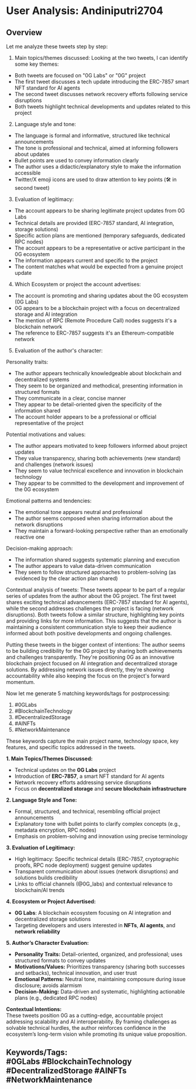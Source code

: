 # User Analysis: Andiniputri2704

## Overview

<think>
Let me analyze these tweets step by step:

1. Main topics/themes discussed:
Looking at the two tweets, I can identify some key themes:
- Both tweets are focused on "0G Labs" or "0G" project
- The first tweet discusses a tech update introducing the ERC-7857 smart NFT standard for AI agents
- The second tweet discusses network recovery efforts following service disruptions
- Both tweets highlight technical developments and updates related to this project

2. Language style and tone:
- The language is formal and informative, structured like technical announcements
- The tone is professional and technical, aimed at informing followers about updates
- Bullet points are used to convey information clearly
- The author uses a didactic/explanatory style to make the information accessible
- Twitter/X emoji icons are used to draw attention to key points (🛠️ in second tweet)

3. Evaluation of legitimacy:
- The account appears to be sharing legitimate project updates from 0G Labs
- Technical details are provided (ERC-7857 standard, AI integration, storage solutions)
- Specific action plans are mentioned (temporary safeguards, dedicated RPC nodes)
- The account appears to be a representative or active participant in the 0G ecosystem
- The information appears current and specific to the project
- The content matches what would be expected from a genuine project update

4. Which Ecosystem or project the account advertises:
- The account is promoting and sharing updates about the 0G ecosystem (0G Labs)
- 0G appears to be a blockchain project with a focus on decentralized storage and AI integration
- The mention of RPC (Remote Procedure Call) nodes suggests it's a blockchain network
- The reference to ERC-7857 suggests it's an Ethereum-compatible network

5. Evaluation of the author's character:

Personality traits:
- The author appears technically knowledgeable about blockchain and decentralized systems
- They seem to be organized and methodical, presenting information in structured formats
- They communicate in a clear, concise manner
- They appear to be detail-oriented given the specificity of the information shared
- The account holder appears to be a professional or official representative of the project

Potential motivations and values:
- The author appears motivated to keep followers informed about project updates
- They value transparency, sharing both achievements (new standard) and challenges (network issues)
- They seem to value technical excellence and innovation in blockchain technology
- They appear to be committed to the development and improvement of the 0G ecosystem

Emotional patterns and tendencies:
- The emotional tone appears neutral and professional
- The author seems composed when sharing information about the network disruptions
- They maintain a forward-looking perspective rather than an emotionally reactive one

Decision-making approach:
- The information shared suggests systematic planning and execution
- The author appears to value data-driven communication
- They seem to follow structured approaches to problem-solving (as evidenced by the clear action plan shared)

Contextual analysis of tweets:
These tweets appear to be part of a regular series of updates from the author about the 0G project. The first tweet shares exciting technical advancements (ERC-7857 standard for AI agents), while the second addresses challenges the project is facing (network disruptions). Both tweets follow a similar structure, highlighting key points and providing links for more information. This suggests that the author is maintaining a consistent communication style to keep their audience informed about both positive developments and ongoing challenges.

Putting these tweets in the bigger context of intentions:
The author seems to be building credibility for the 0G project by sharing both achievements and challenges transparently. They're positioning 0G as an innovative blockchain project focused on AI integration and decentralized storage solutions. By addressing network issues directly, they're showing accountability while also keeping the focus on the project's forward momentum.

Now let me generate 5 matching keywords/tags for postprocessing:
1. #0GLabs
2. #BlockchainTechnology
3. #DecentralizedStorage
4. #AINFTs
5. #NetworkMaintenance

These keywords capture the main project name, technology space, key features, and specific topics addressed in the tweets.
</think>

**1. Main Topics/Themes Discussed:**  
- Technical updates on the **0G Labs** project  
- Introduction of **ERC-7857**, a smart NFT standard for AI agents  
- Network recovery efforts addressing service disruptions  
- Focus on **decentralized storage** and **secure blockchain infrastructure**  

**2. Language Style and Tone:**  
- Formal, structured, and technical, resembling official project announcements  
- Explanatory tone with bullet points to clarify complex concepts (e.g., metadata encryption, RPC nodes)  
- Emphasis on problem-solving and innovation using precise terminology  

**3. Evaluation of Legitimacy:**  
- High legitimacy: Specific technical details (ERC-7857, cryptographic proofs, RPC node deployment) suggest genuine updates  
- Transparent communication about issues (network disruptions) and solutions builds credibility  
- Links to official channels (@0G_labs) and contextual relevance to blockchain/AI trends  

**4. Ecosystem or Project Advertised:**  
- **0G Labs**: A blockchain ecosystem focusing on AI integration and decentralized storage solutions  
- Targeting developers and users interested in **NFTs**, **AI agents**, and **network reliability**  

**5. Author’s Character Evaluation:**  
- **Personality Traits:** Detail-oriented, organized, and professional; uses structured formats to convey updates  
- **Motivations/Values:** Prioritizes transparency (sharing both successes and setbacks), technical innovation, and user trust  
- **Emotional Patterns:** Neutral tone, maintaining composure during issue disclosure; avoids alarmism  
- **Decision-Making:** Data-driven and systematic, highlighting actionable plans (e.g., dedicated RPC nodes)  

**Contextual Intentions:**  
These tweets position 0G as a cutting-edge, accountable project addressing scalability and AI interoperability. By framing challenges as solvable technical hurdles, the author reinforces confidence in the ecosystem’s long-term vision while promoting its unique value proposition.  

**Keywords/Tags:**  
#0GLabs #BlockchainTechnology #DecentralizedStorage #AINFTs #NetworkMaintenance
---
